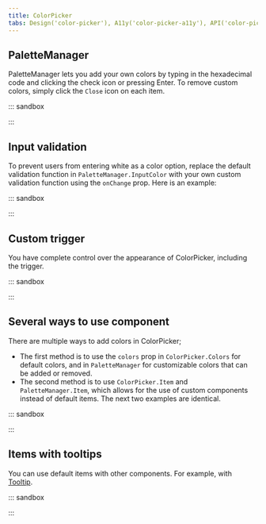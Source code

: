 ```yaml
---
title: ColorPicker
tabs: Design('color-picker'), A11y('color-picker-a11y'), API('color-picker-api'), Example('color-picker-code'), Changelog('color-picker-changelog')
---
```


## PaletteManager

PaletteManager lets you add your own colors by typing in the hexadecimal code and clicking the check icon or pressing Enter. To remove custom colors, simply click the `Close` icon on each item.

::: sandbox

<script lang="tsx">
import React from 'react';
import ColorPicker, { PaletteManager } from '@semcore/ui/color-picker';

const Demo = () => {
  return (
    <ColorPicker>
      <ColorPicker.Trigger />
      <ColorPicker.Popper>
        <ColorPicker.Colors />
        <PaletteManager>
          <PaletteManager.Colors />
          <PaletteManager.InputColor />
        </PaletteManager>
      </ColorPicker.Popper>
    </ColorPicker>
  );
};


</script>

:::

## Input validation

To prevent users from entering white as a color option, replace the default validation function in `PaletteManager.InputColor` with your own custom validation function using the `onChange` prop. Here is an example:

::: sandbox

<script lang="tsx">
import React from 'react';
import ColorPicker, { PaletteManager } from '@semcore/ui/color-picker';

const Demo = () => {
  const [state, setState] = React.useState('normal');

  const onChange = (value) => {
    if (value.toLowerCase() === 'ffffff') {
      setState('invalid');
    }

    return false;
  };

  return (
    <ColorPicker>
      <ColorPicker.Trigger />
      <ColorPicker.Popper>
        <ColorPicker.Colors />
        <PaletteManager>
          <PaletteManager.Colors />
          <PaletteManager.InputColor state={state} onChange={onChange} />
        </PaletteManager>
      </ColorPicker.Popper>
    </ColorPicker>
  );
};


</script>

:::

## Custom trigger

You have complete control over the appearance of ColorPicker, including the trigger.

::: sandbox

<script lang="tsx">
import React from 'react';
import ColorPicker from '@semcore/ui/color-picker';
import Input from '@semcore/ui/input';
import { Box } from '@semcore/ui/flex-box';

const Demo = () => {
  const [value, setValue] = React.useState('#C695FF');

  return (
    <ColorPicker value={value} onChange={setValue}>
      <Input ml={1} w={200}>
        <Input.Addon role='button' interactive>
          <ColorPicker.Trigger tag={Box}>
            <div
              style={{
                width: '12px',
                height: '12px',
                borderRadius: '50%',
                border: '1px solid #C4C7CF',
                backgroundColor: value,
              }}
            />
          </ColorPicker.Trigger>
        </Input.Addon>
        <Input.Value placeholder='Placeholder' />
      </Input>
      <ColorPicker.Popper>
        <ColorPicker.Colors />
      </ColorPicker.Popper>
    </ColorPicker>
  );
};


</script>

:::

## Several ways to use component

There are multiple ways to add colors in ColorPicker;

- The first method is to use the `colors` prop in `ColorPicker.Colors` for default colors, and in `PaletteManager` for customizable colors that can be added or removed.
- The second method is to use `ColorPicker.Item` and `PaletteManager.Item`, which allows for the use of custom components instead of default items. The next two examples are identical.

::: sandbox

<script lang="tsx">
import React from 'react';
import ColorPicker, { PaletteManager } from '@semcore/ui/color-picker';

const Demo = () => {
  const [value, setValue] = React.useState('#98848D');
  const [customColors, setCustomColors] = React.useState(['#8649E6', '#8649E7', '#8649E8']);

  return (
    <>
      <ColorPicker value={value} onChange={setValue}>
        <ColorPicker.Trigger />
        <ColorPicker.Popper>
          <ColorPicker.Colors
            colors={[
              null,
              '#8649E1',
              '#FF5733',
              '#98848D',
              '#8E3B29',
              '#B0E727',
              '#27D3E7',
              '#2D747C',
              '#6ad0de',
              '#6E2D7C',
            ]}
          />
          <PaletteManager colors={customColors} onColorsChange={setCustomColors}>
            <PaletteManager.Colors />
            <PaletteManager.InputColor />
          </PaletteManager>
        </ColorPicker.Popper>
      </ColorPicker>

      <ColorPicker value={value} onChange={setValue}>
        <ColorPicker.Trigger />
        <ColorPicker.Popper>
          <ColorPicker.Colors>
            <ColorPicker.Item value={null} />
            <ColorPicker.Item value='#8649E1' />
            <ColorPicker.Item value='#FF5733' />
            <ColorPicker.Item value='#98848D' />
            <ColorPicker.Item value='#8E3B29' />
            <ColorPicker.Item value='#B0E727' />
            <ColorPicker.Item value='#27D3E7' />
            <ColorPicker.Item value='#2D747C' />
            <ColorPicker.Item value='#6ad0de' />
            <ColorPicker.Item value='#6E2D7C' />
          </ColorPicker.Colors>
          <PaletteManager onColorsChange={setCustomColors}>
            <PaletteManager.Colors>
              {customColors.map((color) => (
                <PaletteManager.Item value={color} key={color} />
              ))}
            </PaletteManager.Colors>
            <PaletteManager.InputColor />
          </PaletteManager>
        </ColorPicker.Popper>
      </ColorPicker>
    </>
  );
};


</script>

:::

## Items with tooltips

You can use default items with other components. For example, with [Tooltip](/components/tooltip/tooltip).

::: sandbox

<script lang="tsx">
import React from 'react';
import ColorPicker from '@semcore/ui/color-picker';
import Tooltip from '@semcore/ui/tooltip';

const colors = [
  '#A7AB38',
  '#229229',
  '#36E341',
  '#369AE3',
  '#66A9DA',
  '#9DEBE9',
  '#8F331C',
  '#7441B0',
  '#B9A0D6',
  '#C43DD2',
];

const Demo = () => {
  return (
    <ColorPicker>
      <ColorPicker.Trigger />
      <ColorPicker.Popper>
        <ColorPicker.Colors>
          {colors.map((color) => (
            <Tooltip title={color} key={color}>
              <ColorPicker.Item value={color} />
            </Tooltip>
          ))}
        </ColorPicker.Colors>
      </ColorPicker.Popper>
    </ColorPicker>
  );
};


</script>

:::
